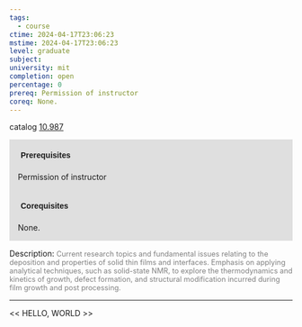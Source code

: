 ```yaml
---
tags:
  - course
ctime: 2024-04-17T23:06:23
mstime: 2024-04-17T23:06:23
level: graduate
subject: 
university: mit
completion: open
percentage: 0
prereq: Permission of instructor
coreq: None.
---
```


catalog [10.987](http://student.mit.edu/catalog/m10b.html#10.987)

<span style="display: block; padding: 15px; background-color: rgb(100, 100, 100, 0.2);"><font id="m_prereq468_0" style="display: block; font-family: Arial, sans-serif; font-weight: bold; padding: 5px">Prerequisites</font><br><span id="prereq468_0">Permission of instructor</span></span>
<span style="display: block; padding: 15px; background-color: rgb(100, 100, 100, 0.2);"><font id="m_coreq468_0" style="display: block; font-family: Arial, sans-serif; font-weight: bold; padding: 5px">Corequisites</font><br><span id="coreq468_0">None.</span></span>

<font style="">Description:</font>
<font style="color: grey; font-size: 0.8rem;">Current research topics and fundamental issues relating to the deposition and properties of solid thin films and interfaces. Emphasis on applying analytical techniques, such as solid-state NMR, to explore the thermodynamics and kinetics of growth, defect formation, and structural modification incurred during film growth and post processing.</font>



---

<< HELLO, WORLD >>
